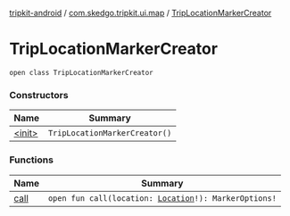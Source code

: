 [tripkit-android](../../index.md) / [com.skedgo.tripkit.ui.map](../index.md) / [TripLocationMarkerCreator](./index.md)

# TripLocationMarkerCreator

`open class TripLocationMarkerCreator`

### Constructors

| Name | Summary |
|---|---|
| [&lt;init&gt;](-init-.md) | `TripLocationMarkerCreator()` |

### Functions

| Name | Summary |
|---|---|
| [call](call.md) | `open fun call(location: `[`Location`](../../com.skedgo.tripkit.common.model/-location/index.md)`!): MarkerOptions!` |
